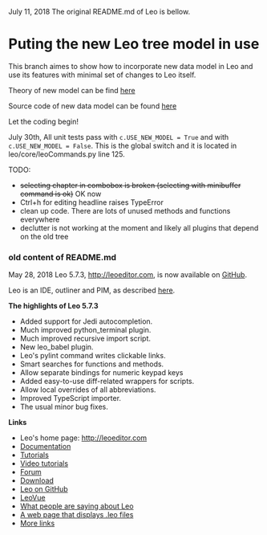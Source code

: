 July 11, 2018
The original README.md of Leo is bellow.

# Puting the new Leo tree model in use

This branch aimes to show how to incorporate new data model in Leo and use its
features with minimal set of changes to Leo itself.

Theory of new model can be find [here](https://computingart.net/category/leo.html)

Source code of new data model can be found [here](https://github.com/leo-editor/new-leo-model)

Let the coding begin!

July 30th,
All unit tests pass with `c.USE_NEW_MODEL = True` and with `c.USE_NEW_MODEL = False`.
This is the global switch and it is located in leo/core/leoCommands.py line 125.

TODO:

- ~~selecting chapter in combobox is broken (selecting with minibuffer command is ok)~~ OK now
- Ctrl+h for editing headline raises TypeError
- clean up code. There are lots of unused methods and functions everywhere
- declutter is not working at the moment and likely all plugins that depend on the old tree


### old content of README.md

May 28, 2018
Leo 5.7.3, http://leoeditor.com, is now available on
[GitHub](https://github.com/leo-editor/leo-editor).

Leo is an IDE, outliner and PIM, as described [here](http://leoeditor.com/preface.html).

**The highlights of Leo 5.7.3**

- Added support for Jedi autocompletion.
- Much improved python_terminal plugin.
- Much improved recursive import script.
- New leo_babel plugin.
- Leo's pylint command writes clickable links.
- Smart searches for functions and methods.
- Allow separate bindings for numeric keypad keys
- Added easy-to-use diff-related wrappers for scripts.
- Allow local overrides of all abbreviations.
- Improved TypeScript importer.
- The usual minor bug fixes.

**Links**

- Leo's home page: http://leoeditor.com
- [Documentation](http://leoeditor.com/leo_toc.html)
- [Tutorials](http://leoeditor.com/tutorial.html)
- [Video tutorials](http://leoeditor.com/screencasts.html)
- [Forum](http://groups.google.com/group/leo-editor)
- [Download](http://sourceforge.net/projects/leo/files/)
- [Leo on GitHub](https://github.com/leo-editor/leo-editor)
- [LeoVue](https://github.com/kaleguy/leovue#leo-vue)
- [What people are saying about Leo](http://leoeditor.com/testimonials.html)
- [A web page that displays .leo files](http://leoeditor.com/load-leo.html)
- [More links](http://leoeditor.com/leoLinks.html)
